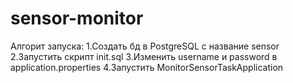 # sensor-monitor

Алгорит запуска:
1.Создать бд в PostgreSQL с название sensor
2.Запустить скрипт init.sql
3.Изменить username и password в application.properties
4.Запустить MonitorSensorTaskApplication
